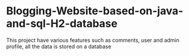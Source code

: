 # Blogging-Website-based-on-java-and-sql-H2-database
This project have various features such as comments, user and admin profile, all the data is stored on a database 
